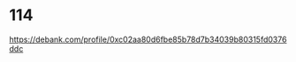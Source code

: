 # 114
https://debank.com/profile/0xc02aa80d6fbe85b78d7b34039b80315fd0376ddc

<!-- Auto-update: 2025-10-03T14:38:03.816552 -->

<!-- Auto-update: 2025-10-05T14:10:35.471040 -->

<!-- Auto-update: 2025-10-06T10:28:41.154357 -->

<!-- Auto-update: 2025-10-10T17:28:25.389506 -->

<!-- Auto-update: 2025-10-12T17:04:42.285946 -->

